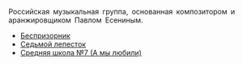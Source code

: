 Российская музыкальная группа, основанная композитором и аранжировщиком Павлом Есениным.

* [Беспризорник](/songs/ghi/Hi-Fi/Беспризорник)
* [Седьмой лепесток](/songs/ghi/Hi-Fi/Седьмой%20лепесток)
* [Средняя школа №7 (А мы любили)](/songs/ghi/Hi-Fi/Средняя%20школа%20№7%20(А%20мы%20любили))